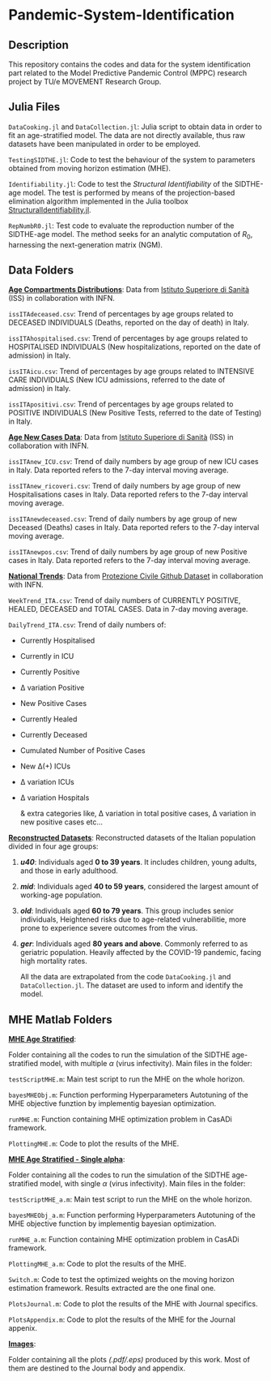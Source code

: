 # Pandemic-System-Identification

## Description

This repository contains the codes and data for the system identification part related to the Model Predictive Pandemic Control (MPPC) research project by TU/e MOVEMENT Research Group.

## Julia Files

`DataCooking.jl` and `DataCollection.jl`: Julia script to obtain data in order to fit an age-stratified model. The data are not directly available, thus raw datasets have been manipulated in order to be employed. 

`TestingSIDTHE.jl`: Code to test the behaviour of the system to parameters obtained from moving horizon estimation (MHE).

`Identifiability.jl`: Code to test the _Structural Identifiability_ of the SIDTHE-age model. The test is performed by means of the projection-based elimination algorithm implemented in the Julia toolbox [StructuralIdentifiability.jl](https://docs.sciml.ai/StructuralIdentifiability/stable/).

`RepNumbR0.jl`: Test code to evaluate the reproduction number of the SIDTHE-age model. The method seeks for an analytic computation of $R_0$, harnessing the next-generation matrix (NGM).

## Data Folders 

<b><u>Age Compartments Distributions</u></b>: 
Data from [Istituto Superiore di Sanità](https://covid19.infn.it/iss/) (ISS) in collaboration with INFN.

`issITAdeceased.csv`: Trend of percentages by age groups related to DECEASED INDIVIDUALS (Deaths, reported on the day of death) in Italy.

`issITAhospitalised.csv`: Trend of percentages by age groups related to HOSPITALISED INDIVIDUALS (New hospitalizations, reported on the date of admission) in Italy.

`issITAicu.csv`: Trend of percentages by age groups related to INTENSIVE CARE INDIVIDUALS (New ICU admissions, referred to the date of admission) in Italy.

`issITApositivi.csv`: Trend of percentages by age groups related to POSITIVE INDIVIDUALS (New Positive Tests, referred to the date of Testing) in Italy.

<b><u>Age New Cases Data</u></b>: 
Data from [Istituto Superiore di Sanità](https://covid19.infn.it/iss/) (ISS) in collaboration with INFN.

`issITAnew_ICU.csv`: Trend of daily numbers by age group of new ICU cases in Italy. Data reported refers to the 7-day interval moving average.

`issITAnew_ricoveri.csv`: Trend of daily numbers by age group of new Hospitalisations cases in Italy. Data reported refers to the 7-day interval moving average.

`issITAnewdeceased.csv`: Trend of daily numbers by age group of new Deceased (Deaths) cases in Italy. Data reported refers to the 7-day interval moving average.

`issITAnewpos.csv`: Trend of daily numbers by age group of new Positive cases in Italy. Data reported refers to the 7-day interval moving average.

<b><u>National Trends</u></b>: 
Data from [Protezione Civile Github Dataset](https://github.com/pcm-dpc/COVID-19) in collaboration with INFN.

`WeekTrend_ITA.csv`: Trend of daily numbers of CURRENTLY POSITIVE, HEALED, DECEASED and TOTAL CASES. Data in 7-day moving average.

`DailyTrend_ITA.csv`: Trend of daily numbers of:
 - Currently Hospitalised
 - Currently in ICU
 - Currently Positive
 - Δ variation Positive
 - New Positive Cases 
 - Currently Healed
 - Currently Deceased
 - Cumulated Number of Positive Cases
 - New Δ(+) ICUs 
 - Δ variation ICUs
 - Δ variation Hospitals

    & extra categories like, Δ variation in total positive cases, Δ variation in new positive cases etc...

<b><u>Reconstructed Datasets</u></b>: 
Reconstructed datasets of the Italian population divided in four age groups:

1. **_u40_**:
   Individuals aged **0 to 39 years**. It includes children, young adults, and those in early adulthood.
  
2. **_mid_**:
   Individuals aged **40 to 59 years**, considered the largest amount of working-age population.

3. **_old_**:
   Individuals aged **60 to 79 years**. This group includes senior individuals, Heightened risks due to age-related vulnerabilitie, more prone to experience severe outcomes from the virus.

4. **_ger_**:
   Individuals aged **80 years and above**. Commonly referred to as geriatric population. Heavily affected by the COVID-19 pandemic, facing high mortality rates.

   All the data are extrapolated from the code `DataCooking.jl` and `DataCollection.jl`.
   The dataset are used to inform and identify the model.

## MHE Matlab Folders 

<b><u>MHE Age Stratified</u></b>: 

Folder containing all the codes to run the simulation of the SIDTHE age-stratified model, with multiple $\alpha$ (virus infectivity).
Main files in the folder:

`testScriptMHE.m`: Main test script to run the MHE on the whole horizon.

`bayesMHEObj.m`: Function performing Hyperparameters Autotuning of the MHE objective funztion by implementig bayesian optimization.

`runMHE.m`: Function containing MHE optimization problem in CasADi framework.

`PlottingMHE.m`: Code to plot the results of the MHE.

<b><u>MHE Age Stratified - Single alpha</u></b>: 

Folder containing all the codes to run the simulation of the SIDTHE age-stratified model, with single $\alpha$ (virus infectivity).
Main files in the folder: 

`testScriptMHE_a.m`: Main test script to run the MHE on the whole horizon.

`bayesMHEObj_a.m`: Function performing Hyperparameters Autotuning of the MHE objective function by implementig bayesian optimization.

`runMHE_a.m`: Function containing MHE optimization problem in CasADi framework.

`PlottingMHE_a.m`: Code to plot the results of the MHE.

`Switch.m`: Code to test the optimized weights on the moving horizon estimation framework. Results extracted are the one final one. 

`PlotsJournal.m`: Code to plot the results of the MHE with Journal specifics.

`PlotsAppendix.m`: Code to plot the results of the MHE for the Journal appenix.

<b><u>Images</u></b>: 

Folder containing all the plots _(.pdf/.eps)_ produced by this work. Most of them are destined to the Journal body and appendix.
